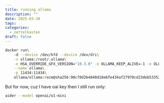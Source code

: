 ```yaml
---
title: running ollama
description: ""
date: 2025-03-30
tags: 
categories:
  - zettelkasten
draft: false
---
```


```bash
docker run\ 
    -d --device /dev/kfd --device /dev/dri\
    -v ollama:/root/.ollama\
    -e HSA_OVERRIDE_GFX_VERSION="10.3.0" -e OLLAMA_KEEP_ALIVE=-1 -e OLLAMA_MAX_LOADED_MODELS=2\
    --name ollama\
    -p 11434:11434\
    ollama/ollama:rocm@sha256:90c70d2b4840d18e6fe434af27970cd23deb5335225188cf7dfbc538b37fc5d6
```

But for now, cuz I have oai key then I still run only:

```bash
aider --model openai/o1-mini
```
